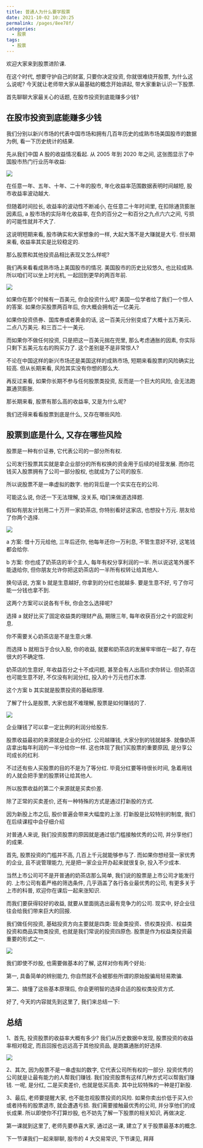 ```yaml
---
title: 普通人为什么要学股票
date: 2021-10-02 10:20:25
permalink: /pages/8ee78f/
categories:
  - 股票
tags:
  - 股票
---
```


欢迎大家来到股票进阶课.

在这个时代, 想要守护自己的财富, 只要你决定投资, 你就很难绕开股票, 为什么这么说呢? 今天就让老师带大家从最基础的概念开始讲起, 带大家重新认识一下股票.

首先聊聊大家最关心的话题, 在股市投资到底能赚多少钱?

## 在股市投资到底能赚多少钱

我们分别以新兴市场的代表中国市场和拥有几百年历史的成熟市场美国股市的数据为例, 看一下历史统计的结果.

先从我们中国 A 股的收益情况看起. 从 2005 年到 2020 年之间, 这张图显示了中国股市热门行业历年收益:

![](../.vuepress/public/img/stock/000.png)

在任意一年、五年、十年、二十年的股市, 年化收益率范围数据表明时间越短, 股市收益率波动越大.

但随着时间拉长, 收益率的波动性不断减小, 在任意二十年时间里, 在扣除通货膨胀因素后, a 股市场的实际年化收益率, 在负的百分之一和百分之九点六六之间, 亏损的可能性就并不大了.

这说明短期来看, 股市确实和大家想象的一样, 大起大落不是大赚就是大亏. 但长期来看, 收益率其实是比较稳定的.

那么股票和其他投资品相比表现又怎么样呢?

我们再来看看成熟市场上美国股市的情况. 美国股市的历史比较悠久, 也比较成熟. 所以咱们可以坐上时光机, 一起回到更早的两百年前.

![](../.vuepress/public/img/stock/001.png)

如果你在那个时候有一百美元, 你会投资什么呢? 美国一位学者给了我们一个惊人的答案. 如果你买股票两百年后, 你大概会拥有近一亿美元.

如果你投资债券、国库券或者黄金的话, 这一百美元分别变成了大概十五万美元、二点八万美元. 和三百二十一美元.

而如果你不做任何投资, 只是把这一百美元揣在兜里, 那么考虑通胀的因素, 你实际只剩下五美元左右的购买力了. 这个差别是不是非常惊人?

不论在中国这样的新兴市场还是美国这样的成熟市场, 短期来看股票的风险确实比较高. 但从长期来看, 风险其实没有你想的那么大.

再反过来看, 如果你长期不参与任何股票类投资, 反而是一个巨大的风险, 会无法跑赢通货膨胀.

那长期来看, 股票有那么高的收益率, 又是为什么呢?

我们还得来看看股票到底是什么, 又存在哪些风险.

## 股票到底是什么, 又存在哪些风险

股票是一种有价证券, 它代表公司的一部分所有权.

公司发行股票其实就是拿企业部分的所有权换的资金用于后续的经营发展. 而你花钱买入股票拥有了公司一部分股权, 也就成为了公司的股东.

所以说股票不是一串虚拟的数字. 他的背后是一个实实在在的公司.

可能这么说, 你还一下无法理解, 没关系, 咱们来做道选择题.

假如有朋友计划用二十万开一家奶茶店, 你特别看好这家店, 也想投十万元. 朋友给了你两个选择.

![](../.vuepress/public/img/stock/002.png)

a 方案: 借十万元给他, 三年后还你, 他每年还你一万利息, 不管生意好不好, 这笔钱都会给你.

b 方案: 你也成了奶茶店的半个主人, 每年有权分享利润的一半. 所以说这笔外援不能退给你, 但你朋友允许你把这奶茶店的一半所有权转让给其他人.

换句话说, 方案 b 就是生意越好, 你拿到的分红也就越多. 要是生意不好, 亏了你可能一分钱也拿不到.

这两个方案可以说各有千秋, 你会怎么选择呢?

选择 a 就好比买了固定收益类的理财产品, 期限三年, 每年收获百分之十的固定利息.

你不需要关心奶茶店是不是生意火爆.

而选择 b 就相当于合伙入股, 你的收益, 就要和奶茶店的发展牢牢绑在一起了, 存在很大的不确定性.

奶茶店的生意好, 年收益百分之十不成问题, 甚至会有人出高价求你转让. 但奶茶店也可能生意不好, 不仅没有利润分红, 投入的十万元也打水漂.

这个方案 b 其实就是股票投资的基础原理.

了解了什么是股票, 大家也就不难理解, 股票是如何赚钱的了.

![](../.vuepress/public/img/stock/003.png)

企业赚钱了可以拿一定比例的利润分给股东.

股票收益最初的来源就是企业的分红. 公司越赚钱, 大家分到的钱就越多. 就像奶茶店拿出每年利润的一半分给你一样. 这也体现了我们买股票的重要原因, 是分享公司成长的红利.

不过还有些人买股票的目的不是为了等分红. 毕竟分红要等待很长时间, 急着用钱的人就会把手里的股票转让给其他人.

所以股票收益的第二个来源就是买卖价差.

除了正常的买卖差价, 还有一种特殊的方式是通过打新股的方式.

因为新股上市之后, 股价普遍会带来大幅度的上涨. 打新股是比较特别的制度, 我们在后续课程中会仔细介绍

对普通人来说, 我们投资股票的原因就是通过低门槛接触优秀的公司, 并分享他们的成果.

首先, 股票投资的门槛并不高, 几百上千元就能够参与了. 而如果你想经营一家优秀的企业, 且不说管理能力, 光是把一家企业开办起来就很复杂, 投入不少成本.

当然上市公司可不是开普通的奶茶店那么简单, 我们说的股票是上市公司才能发行的. 上市公司有着严格的筛选条件, 几乎涵盖了各行各业最优秀的公司, 有更多关于上市的科普, 欢迎你在课后一起来涨知识.

而我们要获得较好的收益, 就要从里面挑选出最有竞争力的公司. 现实中, 好企业往往会给我们带来巨大的回报.

我们做任何投资, 基础投资方向主要就是四类: 现金类投资、债权类投资、权益类投资和商品实物类投资, 也就是我们常说的投资四原色. 股票是作为权益类投资最重要的形式之一.

![](../.vuepress/public/img/stock/004.png)

我们即使不炒股, 也需要做基本的了解, 这样对你有两个好处:

第一, 具备简单的辨别能力, 你自然就不会被那些所谓的原始股骗局轻易欺骗.

第二、搞懂了这些基本原理后, 你会更明智的选择合适的股权类投资方式.

好了, 今天的内容就先到这里了, 我们来总结一下:

## 总结

1、首先, 投资股票的收益率大概有多少? 我们从历史数据中发现, 股票投资的收益率相对稳定, 而且回报也远远高于其他投资品, 是跑赢通胀的好选择.

![](../.vuepress/public/img/stock/005.png)

2、其次, 因为股票不是一串虚拟的数字, 它代表公司所有权的一部分. 投资优秀的公司就是让最有能力的人帮我们赚钱. 我们投资股票有这样几种方式可以帮我们赚钱. 一呢, 是分红, 二是买卖差价, 也就是低买高卖. 其中比较特殊的一种是打新股.

3、最后, 老师要提醒大家, 也不能忽视股票投资的风险. 如果你卖出价低于买入价或者持有的股票退市, 就会遭遇亏损. 我们需要接触最优秀的公司, 并分享他们的成长成果. 所以即使你不打算炒股, 也不妨先了解一下股票的相关知识, 再做决定.

第一课就到这里了, 老师先要恭喜大家, 通过这一课, 建立了关于股票最基本的概念.

下一节课我们一起来聊聊, 股市的 4 大交易常识, 下节课见, 拜拜
